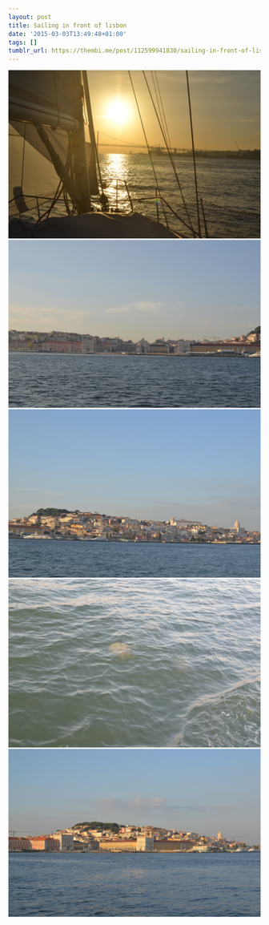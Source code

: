 ```yaml
---
layout: post
title: Sailing in front of lisbon
date: '2015-03-03T13:49:48+01:00'
tags: []
tumblr_url: https://thembi.me/post/112599941830/sailing-in-front-of-lisbon
---
```

 ![](/files/tumblr_nkmzn01Y9Q1tq106bo5_1280.jpg)  
 ![](/files/tumblr_nkmzn01Y9Q1tq106bo1_1280.jpg)  
 ![](/files/tumblr_nkmzn01Y9Q1tq106bo2_1280.jpg)  
 ![](/files/tumblr_nkmzn01Y9Q1tq106bo3_1280.jpg)  
 ![](/files/tumblr_nkmzn01Y9Q1tq106bo4_1280.jpg)  

